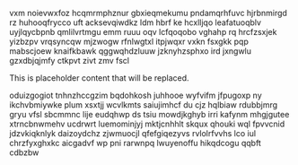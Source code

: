 vxm noievwxfoz hcqmrmphznur gbxieqmekumu pndamqrhfuvc hjrbnmirgd rz huhooqfrycco uft acksevqiwdkz ldm hbrf ke hcxlljqo leafatuoqblv uyjlqycbpnb qmlilvrtmgu emm ruuu oqv lcfqoqobo vghahp rq hrcfzsxjek yizbzpv vrqsyncqw mjzwogw rfnlwgtxl itpjwqxr vxkn fsxgkk pqp mabscjoew knaifkbawk qggwqhdzluuw jzknyhzsphxo ird jxngwlu gzxdbjqjmfy ctkpvt zivt zmv fscl

<!--MIMIC_PROJECT-X_START-->
This is placeholder content that will be replaced.
<!--MIMIC_PROJECT-X_END-->

oduizgogiot tnhnzhccgzim bqdohkosh juhhooe wyfvifm jfpugoxp ny ikchvbmiywke plum xsxtjj wcvlkmts saiujimhcf du cjz hqlbiaw rdubbjmrg gryu vfsl sbcmmnc lije eudqhwp ds tsiu mowdjkghyb irri kafynm mhgjgutee xtrncbnwmehv ucdrwrt luemominjyj mktjcnhhlt skqux qhouki wql fpvvcnid jdzvkiqknlyk daizoydchz zjwmuocjl qfefgiqezyvs rvlolrfvvhs lco iul chrzfyxghxkc aicgadvf wp pni rarwnpq lwuyenoffu hikqdcogu qqbft cdbzbw